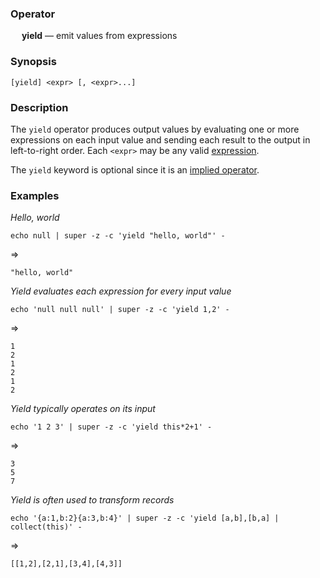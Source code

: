 ### Operator

&emsp; **yield** &mdash; emit values from expressions

### Synopsis

```
[yield] <expr> [, <expr>...]
```
### Description

The `yield` operator produces output values by evaluating one or more
expressions on each input value and sending each result to the output
in left-to-right order.  Each `<expr>` may be any valid
[expression](../expressions.md).

The `yield` keyword is optional since it is an
[implied operator](../pipeline-model.md#implied-operators).

### Examples

_Hello, world_
```mdtest-command
echo null | super -z -c 'yield "hello, world"' -
```
=>
```mdtest-output
"hello, world"
```
_Yield evaluates each expression for every input value_
```mdtest-command
echo 'null null null' | super -z -c 'yield 1,2' -
```
=>
```mdtest-output
1
2
1
2
1
2
```
_Yield typically operates on its input_
```mdtest-command
echo '1 2 3' | super -z -c 'yield this*2+1' -
```
=>
```mdtest-output
3
5
7
```
_Yield is often used to transform records_
```mdtest-command
echo '{a:1,b:2}{a:3,b:4}' | super -z -c 'yield [a,b],[b,a] | collect(this)' -
```
=>
```mdtest-output
[[1,2],[2,1],[3,4],[4,3]]
```
